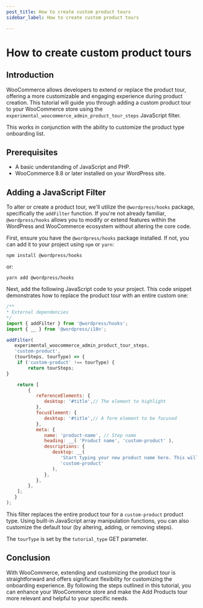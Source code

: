 ```yaml
---
post_title: How to create custom product tours
sidebar_label: How to create custom product tours

---
```


# How to create custom product tours

## Introduction

WooCommerce allows developers to extend or replace the product tour, offering a more customizable and engaging experience during product creation. This tutorial will guide you through adding a custom product tour to your WooCommerce store using the `experimental_woocommerce_admin_product_tour_steps` JavaScript filter.

This works in conjunction with the ability to customize the product type onboarding list.

## Prerequisites

- A basic understanding of JavaScript and PHP.
- WooCommerce 8.8 or later installed on your WordPress site.

## Adding a JavaScript Filter

To alter or create a product tour, we'll utilize the `@wordpress/hooks` package, specifically the `addFilter` function. If you're not already familiar, `@wordpress/hooks` allows you to modify or extend features within the WordPress and WooCommerce ecosystem without altering the core code.

First, ensure you have the `@wordpress/hooks` package installed. If not, you can add it to your project using `npm` or `yarn`:

`npm install @wordpress/hooks`

or:

`yarn add @wordpress/hooks`

Next, add the following JavaScript code to your project. This code snippet demonstrates how to replace the product tour with an entire custom one:

```javascript
/**
* External dependencies
*/
import { addFilter } from '@wordpress/hooks';
import { __ } from '@wordpress/i18n';

addFilter(
   experimental_woocommerce_admin_product_tour_steps,
   'custom-product',
   (tourSteps, tourType) => {
	if ('custom-product' !== tourType) {
   		return tourSteps;
}

	return [
		{
		   referenceElements: {
		      desktop: '#title',// The element to highlight
		   },
		   focusElement: {
		      desktop: '#title',// A form element to be focused
		   },
		   meta: {
		      name: 'product-name', // Step name
		      heading: __( 'Product name', 'custom-product' ),
  		      descriptions: {
		         desktop: __(
		            'Start typing your new product name here. This will be what your customers will see in your store.',
		            'custom-product'
		         ),
		      },
		   },
		},
	];
   }
);
```

This filter replaces the entire product tour for a `custom-product` product type. Using built-in JavaScript array manipulation functions, you can also customize the default tour (by altering, adding, or removing steps).

The `tourType` is set by the `tutorial_type` GET parameter.

## Conclusion

With WooCommerce, extending and customizing the product tour is straightforward and offers significant flexibility for customizing the onboarding experience. By following the steps outlined in this tutorial, you can enhance your WooCommerce store and make the Add Products tour more relevant and helpful to your specific needs.
